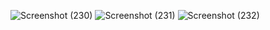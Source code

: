 ![Screenshot (230)](https://github.com/user-attachments/assets/49c9da81-0afb-4a5a-9256-181182216fe3)
![Screenshot (231)](https://github.com/user-attachments/assets/43c5cc61-3e75-41bc-bca2-f3ef8825a57e)
![Screenshot (232)](https://github.com/user-attachments/assets/0ead88f6-1561-43f5-859c-e50f777b278b)
